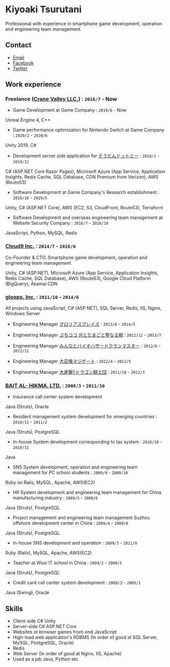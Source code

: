 # Kiyoaki Tsurutani
Professional with experience in smartphone game development, operation and engineering team management.

## Contact

* [Email](mailto:kiyoaki.tsurutani@gmail.com)
* [Facebook](https://www.facebook.com/k.tsurutani)
* [Twitter](https://twitter.com/k_tsurutani)

## Work experience

### Freelance ([Crane Valley LLC.](https://www.crane-valley.co.jp/)) : `2016/7` - Now

* Game Development at Game Company : `2019/6` - Now

Unreal Engine 4, C++

* Game performance optimization for Nintendo Switch at Game Company : `2020/2` - `2020/6`

Unity 2019, C#

* Development server side application for [そうだんドットミー](https://www.google.com/search?q=%E3%81%9D%E3%81%86%E3%81%A0%E3%82%93%E3%83%89%E3%83%83%E3%83%88%E3%83%9F%E3%83%BC) : `2019/1` - `2019/12`

C# (ASP.NET Core Razor Pages), Microsoft Azure (App Service, Application Insights, Redis Cache, SQL Database, CDN Premium from Verizon), AWS (Route53)

* Software Development at Game Company's Research establishment : `2016/10` - `2019/5`

Unity, C# (ASP.NET Core), AWS (EC2, S3, CloudFront, Route53), Terraform

* Software Development and overseas engineering team management at Website Security Company : `2016/7` - `2016/10`

JavaScript, Python, MySQL, Redis

### [Cloud9 Inc.](https://cloud9-plus.com/) : `2014/7` - `2016/6`

Co-Founder & CTO. Smartphone game development, operation and engineering team management.

Unity, C# (ASP.NET), Microsoft Azure (App Service, Application Insights, Redis Cache, SQL Database), AWS (Route53), Google Cloud Platform (BigQuery), Akamai CDN

### [gloops, Inc.](https://www.google.com/search?q=gloops) : `2011/10` - `2014/6`

All projects using JavaScript, C# (ASP.NET), SQL Server, Redis, IIS, Nginx, Windows Server

* Engineering Manager [グロリアスブレイズ](https://www.google.com/search?q=グロリアスブレイズ) : `2013/8` - `2014/5`

* Engineering Manager [ぷちココ 光とたまごと聖なる樹](https://www.google.com/search?q=ぷちココ+光とたまごと聖なる樹) : `2012/12` - `2013/7`

* Engineering Manager [みんなとバイオハザードクランマスター](https://www.google.com/search?q=みんなとバイオハザードクランマスター) : `2012/6` - `2012/11`

* Engineering Manager [大召喚マジゲート](https://www.google.com/search?q=大召喚マジゲート) : `2012/4` - `2012/5`

* Engineering Manager [大進撃!!ドラゴン騎士団](https://www.google.com/search?q=大進撃!!ドラゴン騎士団) : `2011/10` - `2012/3`

### [BAIT AL- HIKMA, LTD.](https://www.bai.co.jp/) : `2008/3` - `2011/10`

* Insurance call center system development

Java (Struts), Oracle

* Resident management system development for emerging countries : `2010/11` - `2011/2`

Java (Struts), PostgreSQL

* In-house System development corresponding to tax system : `2010/10` - `2010/11`

Java

* SNS System development, operation and engineering team management for PC school students : `2009/9` - `2009/10`

Ruby on Rails, MySQL, Apache, AWS(EC2)

* HR System development and engineering team management for China manufacturing industry : `2009/5` - `2009/6`

Java (Struts), PostgreSQL

* Project management and engineering team management Suzhou offshore development center in China : `2009/4` - `2009/8`

Java (Struts), PostgreSQL

* In-house SNS development and operation : `2009/3` - `2011/9`

Ruby (Rails), MySQL, Apache, AWS(EC2)

* Teacher at Wuxi IT school in China : `2009/2` - `2009/5`

Java (Struts), PostgreSQL

* Credit card call center system development : `2008/3` - `2009/1`

Java (Swing), Oracle

## Skills

* Client-side C# Unity
* Server-side C# ASP.NET Core
* Websites or browser games front-end JavaScript
* High-load web application's RDBMS (In order of good at SQL Server, MySQL, PostgreSQL, Oracle)
* Redis
* Web Server (In order of good at Nginx, IIS, Apache)
* Used as a job Java, Python etc

